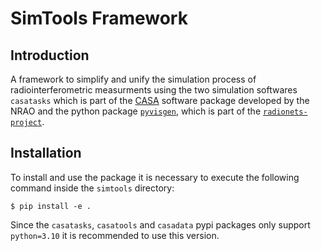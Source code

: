 # SimTools Framework

## Introduction

A framework to simplify and unify the simulation process of radiointerferometric measurments using the two simulation softwares
`casatasks` which is part of the [CASA](http://dx.doi.org/10.1088/1538-3873/ac9642) software package developed by the NRAO and
the python package [`pyvisgen`](https://github.com/radionets-project/pyvisgen), which is part of the [`radionets-project`](https://github.com/radionets-project).

## Installation

To install and use the package it is necessary to execute the following command inside the `simtools` directory:

```
$ pip install -e .
```
Since the `casatasks`, `casatools` and `casadata` pypi packages only support `python=3.10` it is recommended to use this version.
